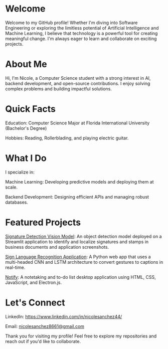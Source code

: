 # Welcome

Welcome to my GitHub profile! Whether I'm diving into Software Engineering or exploring the limitless potential of Artificial Intelligence and Machine Learning, I believe that technology is a powerful tool for creating meaningful change. I'm always eager to learn and collaborate on exciting projects.

# About Me

Hi, I'm Nicole, a Computer Science student with a strong interest in AI, backend development, and open-source contributions. I enjoy solving complex problems and building impactful solutions.

# Quick Facts

Education: Computer Science Major at Florida International University (Bachelor's Degree)

Hobbies: Reading, Rollerblading, and playing electric guitar.

# What I Do

I specialize in:

Machine Learning: Developing predictive models and deploying them at scale.

Backend Development: Designing efficient APIs and managing robust databases.

# Featured Projects

[Signature Detection Vision Model](https://github.com/pogarla23/automation-anywhere-visionmodel.git): An object detection model deployed on a Streamlit application to identify and localize signatures and stamps in business documents and application screenshots.

[Sign Language Recognition Application](https://github.com/INITBU1LD/BUILD_SignLanguage.git): A Python web app that uses a multi-headed CNN and LSTM architecture to convert gestures to captions in real-time.

[Notify](https://github.com/redhatgamer/Notify.git): A notetaking and to-do list desktop application using HTML, CSS, JavaScript, and Electron.js.

# Let's Connect

LinkedIn: https://www.linkedin.com/in/nicolesanchez44/

Email: nicolesanchez8661@gmail.com

Thank you for visiting my profile! Feel free to explore my repositories and reach out if you'd like to collaborate.

